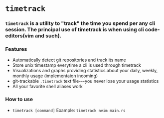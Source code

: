 # `timetrack`

### `timetrack` is a utility to "track" the time you spend per any cli session. The principal use of timetrack is when using cli code-editors(vim and such).

### Features

- Automatically detect git repositories and track its name
- Store unix timestamp everytime a cli is used through timetrack
- Visualizations and graphs providing statistics about your daily, weekly, monthly usage (implementaion incoming)
- git-trackable `.timetrack` text file---you never lose your usage statistics
- All your favorite shell aliases work

### How to use

- `timetrack [command]` Example: `timetrack nvim main.rs`
